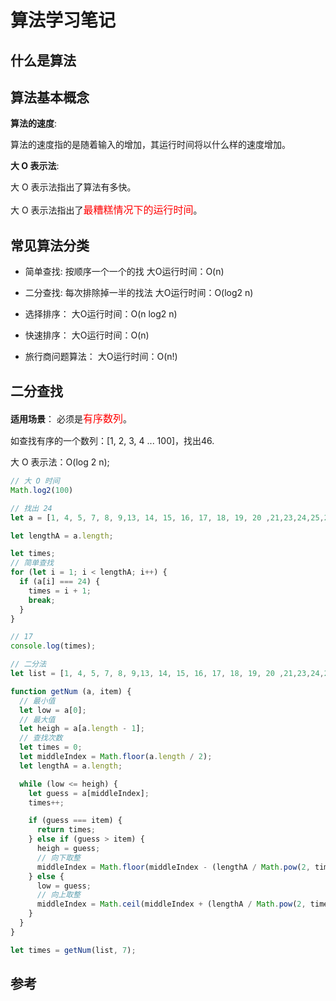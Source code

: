 # 算法学习笔记

## 什么是算法

## 算法基本概念

**算法的速度**:

算法的速度指的是随着输入的增加，其运行时间将以什么样的速度增加。

**大 O 表示法**:

大 O 表示法指出了算法有多快。

大 O 表示法指出了<span style="color: #ff0000; font-size: 16px;">最糟糕情况下的运行时间</span>。

## 常见算法分类

- 简单查找: 按顺序一个一个的找
  大O运行时间：O(n)

- 二分查找: 每次排除掉一半的找法
  大O运行时间：O(log2 n)

- 选择排序：
  大O运行时间：O(n log2 n)

- 快速排序：
  大O运行时间：O(n)

- 旅行商问题算法：
  大O运行时间：O(n!)

## 二分查找

**适用场景**：
  必须是<span style="color: #ff0000; font-size: 16px;">有序数列</span>。

如查找有序的一个数列：[1, 2, 3, 4 ... 100]，找出46.

大 O 表示法：O(log 2 n);

```js
// 大 O 时间
Math.log2(100)
```

```js
// 找出 24
let a = [1, 4, 5, 7, 8, 9,13, 14, 15, 16, 17, 18, 19, 20 ,21,23,24,25,26,30];

let lengthA = a.length;

let times;
// 简单查找
for (let i = 1; i < lengthA; i++) {
  if (a[i] === 24) {
    times = i + 1;
    break;
  }
}

// 17
console.log(times);
```

```js
// 二分法
let list = [1, 4, 5, 7, 8, 9,13, 14, 15, 16, 17, 18, 19, 20 ,21,23,24,25,26,30, 31];

function getNum (a, item) {
  // 最小值
  let low = a[0];
  // 最大值
  let heigh = a[a.length - 1];
  // 查找次数
  let times = 0;
  let middleIndex = Math.floor(a.length / 2);
  let lengthA = a.length;

  while (low <= heigh) {
    let guess = a[middleIndex];
    times++;

    if (guess === item) {
      return times;
    } else if (guess > item) {
      heigh = guess;
      // 向下取整
      middleIndex = Math.floor(middleIndex - (lengthA / Math.pow(2, times + 1)));
    } else {
      low = guess;
      // 向上取整
      middleIndex = Math.ceil(middleIndex + (lengthA / Math.pow(2, times + 1)));
    }
  }
}

let times = getNum(list, 7);
```





## 参考

